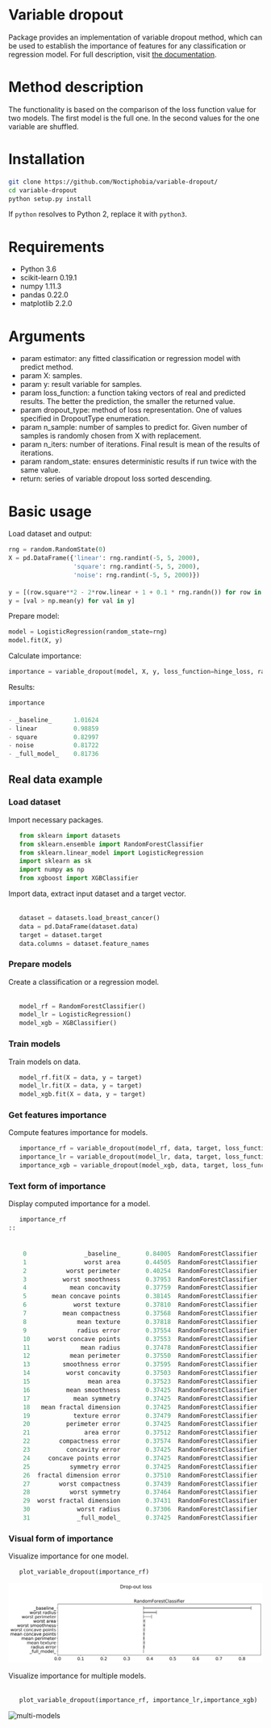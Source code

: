 # Variable dropout

Package provides an implementation of variable dropout method, which can be used to establish the importance of features for any classification or regression model. For full description, visit [the documentation](https://variable-dropout.readthedocs.io/en/latest/).

# Method description
The functionality is based on the comparison of the loss function value for two models. The first model is the full one. In the second values for the one variable are shuffled.

# Installation
```sh
git clone https://github.com/Noctiphobia/variable-dropout/
cd variable-dropout
python setup.py install
```
If ```python``` resolves to Python 2, replace it with ```python3```.

# Requirements
  - Python 3.6
  - scikit-learn 0.19.1
  - numpy 1.11.3
  - pandas 0.22.0
  - matplotlib 2.2.0

# Arguments
- param estimator: any fitted classification or regression model
                      with predict method.
- param X: samples.
- param y: result variable for samples.
- param loss_function: a function taking vectors of real and predicted results. The better the prediction, the smaller the returned value.
- param dropout_type: method of loss representation. One of values specified in DropoutType enumeration.
- param n_sample: number of samples to predict for. Given number of samples is randomly chosen from X with replacement.
- param n_iters: number of iterations. Final result is mean of the results of iterations.
- param random_state: ensures deterministic results if run twice with the same value.
- return: series of variable dropout loss sorted descending.

# Basic usage
Load dataset and output:
```python
rng = random.RandomState(0)
X = pd.DataFrame({'linear': rng.randint(-5, 5, 2000),
                  'square': rng.randint(-5, 5, 2000),
                  'noise': rng.randint(-5, 5, 2000)})

y = [(row.square**2 - 2*row.linear + 1 + 0.1 * rng.randn()) for row in X.itertuples()]
y = [val > np.mean(y) for val in y]
```
Prepare model:
```python
model = LogisticRegression(random_state=rng)
model.fit(X, y)
```
Calculate importance:
```python
importance = variable_dropout(model, X, y, loss_function=hinge_loss, random_state=rng)
```
Results:
```python
importance

- _baseline_      1.01624
- linear          0.98859
- square          0.82997
- noise           0.81722
- _full_model_    0.81736
```

Real data example
-----------

### Load dataset

Import necessary packages.

```python
   from sklearn import datasets
   from sklearn.ensemble import RandomForestClassifier
   from sklearn.linear_model import LogisticRegression
   import sklearn as sk
   import numpy as np
   from xgboost import XGBClassifier
```

Import data, extract input dataset and a target vector.

```python

   dataset = datasets.load_breast_cancer()
   data = pd.DataFrame(dataset.data)
   target = dataset.target
   data.columns = dataset.feature_names
```


### Prepare models


Create a classification or a regression model.

```python

   model_rf = RandomForestClassifier()
   model_lr = LogisticRegression()
   model_xgb = XGBClassifier()
```

### Train models

Train models on data.

```python
   model_rf.fit(X = data, y = target)
   model_lr.fit(X = data, y = target)
   model_xgb.fit(X = data, y = target)
```

### Get features importance

Compute features importance for models.

```python
   importance_rf = variable_dropout(model_rf, data, target, loss_function=sk.metrics.hinge_loss, random_state=rng)
   importance_lr = variable_dropout(model_lr, data, target, loss_function=sk.metrics.hinge_loss, random_state=rng)
   importance_xgb = variable_dropout(model_xgb, data, target, loss_function=sk.metrics.hinge_loss, random_state=rng)
```


### Text form of importance

Display computed importance for a model.

```python
   importance_rf
::


	0                _baseline_       0.84005  RandomForestClassifier
	1                worst area       0.44505  RandomForestClassifier
	2           worst perimeter       0.40254  RandomForestClassifier
	3          worst smoothness       0.37953  RandomForestClassifier
	4            mean concavity       0.37759  RandomForestClassifier
	5       mean concave points       0.38145  RandomForestClassifier
	6             worst texture       0.37810  RandomForestClassifier
	7          mean compactness       0.37568  RandomForestClassifier
	8              mean texture       0.37818  RandomForestClassifier
	9              radius error       0.37554  RandomForestClassifier
	10     worst concave points       0.37553  RandomForestClassifier
	11              mean radius       0.37478  RandomForestClassifier
	12           mean perimeter       0.37550  RandomForestClassifier
	13         smoothness error       0.37595  RandomForestClassifier
	14          worst concavity       0.37503  RandomForestClassifier
	15                mean area       0.37523  RandomForestClassifier
	16          mean smoothness       0.37425  RandomForestClassifier
	17            mean symmetry       0.37425  RandomForestClassifier
	18   mean fractal dimension       0.37425  RandomForestClassifier
	19            texture error       0.37479  RandomForestClassifier
	20          perimeter error       0.37425  RandomForestClassifier
	21               area error       0.37512  RandomForestClassifier
	22        compactness error       0.37574  RandomForestClassifier
	23          concavity error       0.37425  RandomForestClassifier
	24     concave points error       0.37425  RandomForestClassifier
	25           symmetry error       0.37425  RandomForestClassifier
	26  fractal dimension error       0.37510  RandomForestClassifier
	27        worst compactness       0.37439  RandomForestClassifier
	28           worst symmetry       0.37464  RandomForestClassifier
	29  worst fractal dimension       0.37431  RandomForestClassifier
	30             worst radius       0.37306  RandomForestClassifier
	31             _full_model_       0.37425  RandomForestClassifier

```


### Visual form of importance

Visualize importance for one model.

```python
   plot_variable_dropout(importance_rf)
```

![one-model](https://github.com/Noctiphobia/variable-dropout/blob/master/Sphinx/pic1.png)

Visualize importance for multiple models.

```python

   plot_variable_dropout(importance_rf, importance_lr,importance_xgb)
```

![multi-models](https://github.com/Noctiphobia/variable-dropout/blob/master/Sphinx/pic2.png)




